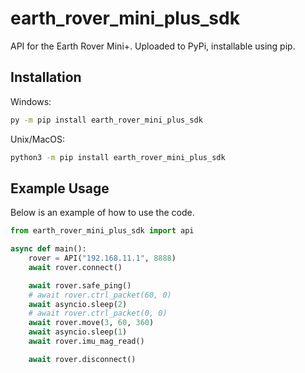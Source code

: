 # earth_rover_mini_plus_sdk

API for the Earth Rover Mini+. Uploaded to PyPi, installable using pip.

## Installation

Windows:
```bash
py -m pip install earth_rover_mini_plus_sdk
```

Unix/MacOS:
```bash
python3 -m pip install earth_rover_mini_plus_sdk
```

## Example Usage

Below is an example of how to use the code.

```python
from earth_rover_mini_plus_sdk import api

async def main():
    rover = API("192.168.11.1", 8888)
    await rover.connect()

    await rover.safe_ping()
    # await rover.ctrl_packet(60, 0)
    await asyncio.sleep(2)
    # await rover.ctrl_packet(0, 0)
    await rover.move(3, 60, 360)
    await asyncio.sleep(1)
    await rover.imu_mag_read()

    await rover.disconnect()
```
